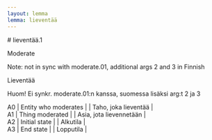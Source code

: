 ```yaml
---
layout: lemma
lemma: lieventää
---
```


<div class="sense">
# <span class="sensename">lieventää.1</span>

<span class="description">Moderate</span>

Note: not in sync with moderate.01, additional args 2 and 3 in Finnish

<span class="description">Lieventää</span>

Huom! Ei synkr. moderate.01:n kanssa, suomessa lisäksi arg:t 2 ja 3

A0 | Entity who moderates |   | Taho, joka lieventää |  
A1 | Thing moderated |   | Asia, jota lievennetään |  
A2 | Initial state |   | Alkutila |  
A3 | End state |   | Lopputila |  

</div>


